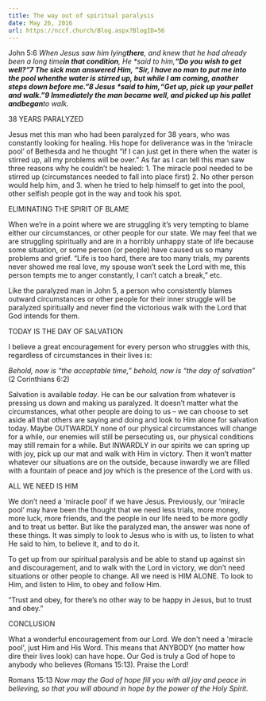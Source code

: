 ```yaml
---
title: The way out of spiritual paralysis
date: May 26, 2016
url: https://nccf.church/Blog.aspx?BlogID=56
---
```


John 5:6 *When Jesus saw him lying**there**, and knew that he had already been a long time**in that condition**, He \*said to him,**“Do you wish to get well?”**7 The sick man answered Him, “Sir, I have no man to put me into the pool when**the water is stirred up, but while I am coming, another steps down before me.”**8 Jesus \*said to him,**“Get up, pick up your pallet and walk.”**9 Immediately the man became well, and picked up his pallet and**began**to walk.*

38 YEARS PARALYZED

Jesus met this man who had been paralyzed for 38 years, who was constantly looking for healing. His hope for deliverance was in the ‘miracle pool’ of Bethesda and he thought “if I can just get in there when the water is stirred up, all my problems will be over.” As far as I can tell this man saw three reasons why he couldn’t be healed: 1. The miracle pool needed to be stirred up (circumstances needed to fall into place first) 2. No other person would help him, and 3. when he tried to help himself to get into the pool, other selfish people got in the way and took his spot.

ELIMINATING THE SPIRIT OF BLAME

When we’re in a point where we are struggling it’s very tempting to blame either our circumstances, or other people for our state. We may feel that we are struggling spiritually and are in a horribly unhappy state of life because some situation, or some person (or people) have caused us so many problems and grief. “Life is too hard, there are too many trials, my parents never showed me real love, my spouse won’t seek the Lord with me, this person tempts me to anger constantly, I can’t catch a break,” etc.

Like the paralyzed man in John 5, a person who consistently blames outward circumstances or other people for their inner struggle will be paralyzed spiritually and never find the victorious walk with the Lord that God intends for them.

TODAY IS THE DAY OF SALVATION

I believe a great encouragement for every person who struggles with this, regardless of circumstances in their lives is:

*Behold, now is “the acceptable time,” behold, now is “the day of salvation”* (2 Corinthians 6:2)

Salvation is available *today*. He can be our salvation from whatever is pressing us down and making us paralyzed. It doesn’t matter what the circumstances, what other people are doing to us – we can choose to set aside all that others are saying and doing and look to Him alone for salvation today. Maybe OUTWARDLY none of our physical circumstances will change for a while, our enemies will still be persecuting us, our physical conditions may still remain for a while. But INWARDLY in our spirits we can spring up with joy, pick up our mat and walk with Him in victory. Then it won’t matter whatever our situations are on the outside, because inwardly we are filled with a fountain of peace and joy which is the presence of the Lord with us.

ALL WE NEED IS HIM

We don’t need a ‘miracle pool’ if we have Jesus. Previously, our ‘miracle pool’ may have been the thought that we need less trials, more money, more luck, more friends, and the people in our life need to be more godly and to treat us better. But like the paralyzed man, the answer was none of these things. It was simply to look to Jesus who is with us, to listen to what He said to him, to believe it, and to do it.

To get up from our spiritual paralysis and be able to stand up against sin and discouragement, and to walk with the Lord in victory, we don’t need situations or other people to change. All we need is HIM ALONE. To look to Him, and listen to Him, to obey and follow Him.

“Trust and obey, for there’s no other way to be happy in Jesus, but to trust and obey.”

CONCLUSION

What a wonderful encouragement from our Lord. We don't need a 'miracle pool', just Him and His Word. This means that ANYBODY (no matter how dire their lives look) can have hope. Our God is truly a God of hope to anybody who believes (Romans 15:13). Praise the Lord!

Romans 15:13 *Now may the God of hope fill you with all joy and peace in believing, so that you will abound in hope by the power of the Holy Spirit.*
